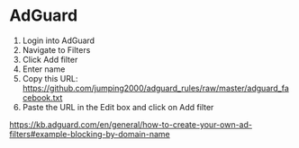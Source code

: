 # AdGuard

1. Login into AdGuard
2. Navigate to Filters
3. Click Add filter
4. Enter name
5. Copy this URL: https://github.com/jumping2000/adguard_rules/raw/master/adguard_facebook.txt
6. Paste the URL in the Edit box and click on Add filter

https://kb.adguard.com/en/general/how-to-create-your-own-ad-filters#example-blocking-by-domain-name
